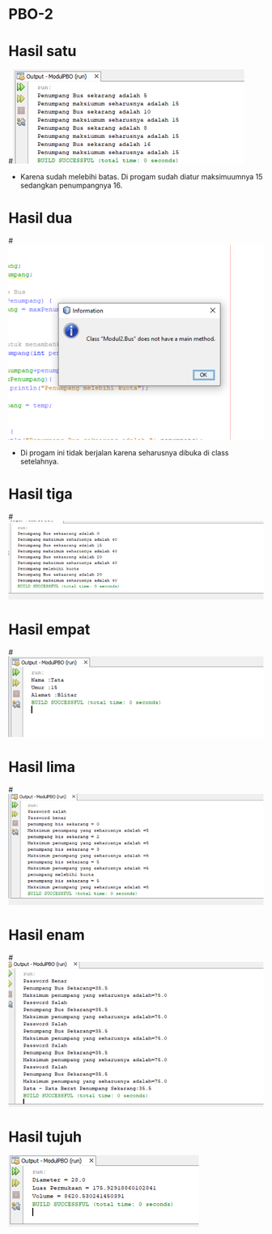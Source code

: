 # PBO-2
# Hasil satu
#![AltText](https://github.com/natasyaadelia/PBO-2/blob/master/no%201.png "hasil satu")
- Karena sudah melebihi batas. Di progam sudah diatur maksimuumnya 15 sedangkan penumpangnya 16.
# Hasil dua
#![AltText](https://github.com/natasyaadelia/PBO-2/blob/master/no%202%20a.png "hasil dua")
- Di progam ini tidak berjalan karena seharusnya dibuka di class setelahnya. 
# Hasil tiga
#![AltText](https://github.com/natasyaadelia/PBO-2/blob/master/no%202%20b.png "hasil tiga")
# Hasil empat
#![AltText](https://github.com/natasyaadelia/PBO-2/blob/master/no%203.png "hasil empat")
# Hasil lima
#![AltText](https://github.com/natasyaadelia/PBO-2/blob/master/no%204.png "hasil lima")
# Hasil enam
#![AltText](https://github.com/natasyaadelia/PBO-2/blob/master/tugas%20%201.png "hasil enam")
# Hasil tujuh
![AltText](https://github.com/natasyaadelia/PBO-2/blob/master/tugas%202.png "hasil tujuh")
